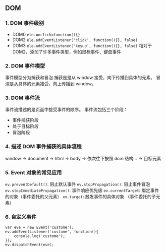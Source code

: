 ## DOM

### 1. DOM 事件级别

- DOM0 `ele.onclick=function(){}`
- DOM2 `ele.addEventListener('click', function(){}, false)`
- DOM3 `ele.addEventListener('keyup', function(){}, false)` 相对于 DOM2，添加了许多事件类型，例如鼠标事件、键盘事件

### 2. DOM 事件模型

事件模型分为捕获和冒泡
捕获是是从 window 接受，向下传播到具体的元素。
冒泡是从具体的元素接受，向上传播到 window。

### 3. DOM 事件流

事件流描述的是页面中接受事件的顺序。
事件流包括三个阶段：

- 事件捕获阶段
- 处于目标阶段
- 冒泡阶段

### 4. 描述 DOM 事件捕获的具体流程

window -> document -> html -> body -> 依次往下按照 dom 结构... -> 目标元素

### 5. Event 对象的常见应用

`ev.preventDefault()`: 阻止默认事件
`ev.stopPropagation()`: 阻止事件冒泡
`ev.stopImmediatePropagation()`: 事件响应优先级
`ev.currentTarget`: 绑定事件的对象（事件委托的父元素）
`ev.target`: 触发事件的具体对象 （事件委托的子元素）

### 6. 自定义事件

```
var eve = new Event('custome');
ev.addEventListener('custome', function(){
    console.log('custome');
});
ev.dispatchEvent(eve);
```
